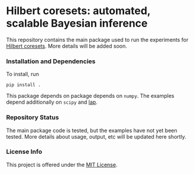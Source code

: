 # Hilbert coresets: automated, scalable Bayesian inference

This repository contains the main package used to run the experiments for [Hilbert coresets](http://arxiv.org/abs/1710.05053). More details will be added soon.

### Installation and Dependencies

To install, run 

    pip install . 
    
This package depends on package depends on `numpy`. The examples depend additionally on `scipy` and [lap](https://github.com/gatagat/lap). 

### Repository Status

The main package code is tested, but the examples have not yet been tested. More details about usage, output, etc will be updated here shortly.


### License Info

This project is offered under the [MIT License](https://opensource.org/licenses/MIT).
